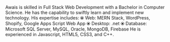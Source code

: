 Awais is skilled in Full Stack Web Development with a Bachelor in Computer Science. He has the capability to swiftly learn and implement new technology. 
His expertise includes:
⦿ Web: MERN Stack, WordPress, Shopify, Google Apps Script Web App 
⦿ Desktop: .net 
⦿ Database: Microsoft SQL Server, MySQL, Oracle, MongoDB, Firebase
He is experienced in Javascript, HTML5, CSS3, and C++.
